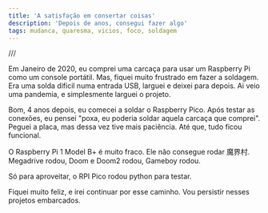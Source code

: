 ```yaml
---
title: 'A satisfação em consertar coisas'
description: 'Depois de anos, consegui fazer algo'
tags: mudanca, quaresma, vicios, foco, soldagem
---
```


///

Em Janeiro de 2020, eu comprei uma carcaça para usar um Raspberry Pi como um
console portátil. Mas, fiquei muito frustrado em fazer a soldagem. Era uma
solda dificil numa entrada USB, larguei e deixei para depois. Ai veio uma
pandemia, e simplesmente larguei o projeto.

Bom, 4 anos depois, eu comecei a soldar o Raspberry Pico. Após testar as
conexões, eu pensei "poxa, eu poderia soldar aquela carcaça que comprei".
Peguei a placa, mas dessa vez tive mais paciência. Até que, tudo ficou
funcional.

O Raspberry Pi 1 Model B+ é muito fraco. Ele não consegue rodar 魔界村.
Megadrive rodou, Doom e Doom2 rodou, Gameboy rodou.

Só para aproveitar, o RPI Pico rodou python para testar.

Fiquei muito feliz, e irei continuar por esse caminho. Vou persistir nesses
projetos embarcados.
